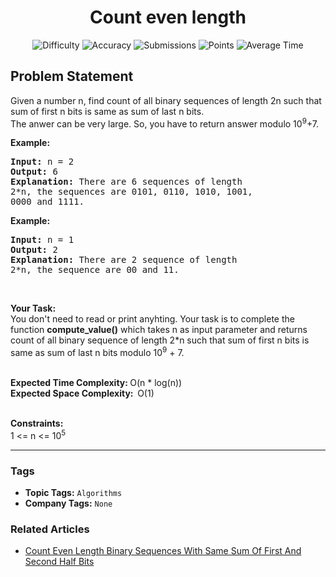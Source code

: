 <h1 align="center">Count even length</h1>

<p align="center">
  <img alt="Difficulty" title="Difficulty" src="https://custom-icon-badges.demolab.com/badge/Difficulty: Medium-1F222E?style=for-the-badge&logoColor=white&logo=fire"/>
  <img alt="Accuracy" title="Accuracy" src="https://custom-icon-badges.demolab.com/badge/Accuracy: 41.34%25-1F222E?style=for-the-badge&logoColor=white&logo=target"/>
  <img alt="Submissions" title="Submissions" src="https://custom-icon-badges.demolab.com/badge/Submissions: 24K+-1F222E?style=for-the-badge&logoColor=white&logo=repo"/>
  <img alt="Points" title="Points" src="https://custom-icon-badges.demolab.com/badge/Points: 4-1F222E?style=for-the-badge&logoColor=white&logo=award"/>
  <img alt="Average Time" title="Average Time" src="https://custom-icon-badges.demolab.com/badge/Average%20Time: 20m-1F222E?style=for-the-badge&logoColor=white&logo=clock"/>
</p>

## Problem Statement

Given a number n, find count of all binary sequences of length 2n such that sum of first n bits is same as sum of last n bits.<br>The anwer can be very large. So, you have to return answer modulo 10<sup>9</sup>+7.

<b>Example:</b>

<pre><b>Input: </b>n = 2
<b>Output: </b>6
<b>Explanation: </b>There are 6 sequences of length 
2*n, the sequences are 0101, 0110, 1010, 1001, 
0000 and 1111.</pre>

<b>Example:</b>

<pre><b>Input: </b>n = 1
<b>Output: </b>2
<b>Explanation: </b>There are 2 sequence of length 
2*n, the sequence are 00 and 11.
</pre>

 

<b>Your Task:</b><br>You don't need to read or print anyhting. Your task is to complete the function <b>compute_value()</b> which takes n as input parameter and returns count of all binary sequence of length 2*n such that sum of first n bits is same as sum of last n bits modulo 10<sup>9</sup> + 7.<br> 

<b>Expected Time Complexity: </b>O(n * log(n))<br><b>Expected Space Complexity:  </b>O(1)<br> 

<b>Constraints:</b><br>1 <= n <= 10<sup>5</sup>


<hr>

### Tags
- **Topic Tags:** `Algorithms`
- **Company Tags:** `None`

### Related Articles
- [Count Even Length Binary Sequences With Same Sum Of First And Second Half Bits](https://www.geeksforgeeks.org/count-even-length-binary-sequences-with-same-sum-of-first-and-second-half-bits/)
